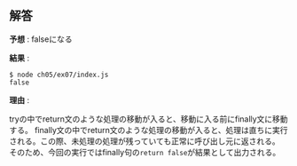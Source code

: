 ## 解答

**予想** : falseになる

**結果** :
```
$ node ch05/ex07/index.js
false
```

**理由** :

tryの中でreturn文のような処理の移動が入ると、移動に入る前にfinally文に移動する。
finally文の中でreturn文のような処理の移動が入ると、処理は直ちに実行される。この際、未処理の処理が残っていても正常に呼び出し元に返される。
そのため、今回の実行ではfinally句の`return false`が結果として出力される。

